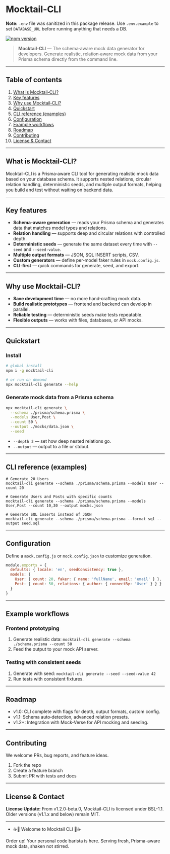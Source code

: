 # Mocktail-CLI

**Note:** `.env` file was sanitized in this package release. Use `.env.example` to set `DATABASE_URL` before running anything that needs a DB.

[![npm version](https://img.shields.io/npm/v/mocktail-cli.svg)](https://www.npmjs.com/package/mocktail-cli)

> **Mocktail‑CLI** — The schema‑aware mock data generator for developers. Generate realistic, relation‑aware mock data from your Prisma schema directly from the command line.

---

## Table of contents

1. [What is Mocktail‑CLI?](#what-is-mocktail-cli)
2. [Key features](#key-features)
3. [Why use Mocktail‑CLI?](#why-use-mocktail-cli)
4. [Quickstart](#quickstart)
5. [CLI reference (examples)](#cli-reference-examples)
6. [Configuration](#configuration)
7. [Example workflows](#example-workflows)
8. [Roadmap](#roadmap)
9. [Contributing](#contributing)
10. [License & Contact](#license--contact)

---

## What is Mocktail‑CLI?

Mocktail‑CLI is a Prisma‑aware CLI tool for generating realistic mock data based on your database schema. It supports nested relations, circular relation handling, deterministic seeds, and multiple output formats, helping you build and test without waiting on backend data.

---

## Key features

* **Schema‑aware generation** — reads your Prisma schema and generates data that matches model types and relations.
* **Relation handling** — supports deep and circular relations with controlled depth.
* **Deterministic seeds** — generate the same dataset every time with `--seed` and `--seed-value`.
* **Multiple output formats** — JSON, SQL INSERT scripts, CSV.
* **Custom generators** — define per‑model faker rules in `mock.config.js`.
* **CLI‑first** — quick commands for generate, seed, and export.

---

## Why use Mocktail‑CLI?

* **Save development time** — no more hand‑crafting mock data.
* **Build realistic prototypes** — frontend and backend can develop in parallel.
* **Reliable testing** — deterministic seeds make tests repeatable.
* **Flexible outputs** — works with files, databases, or API mocks.

---

## Quickstart

### Install

```bash
# global install
npm i -g mocktail-cli

# or run on demand
npx mocktail-cli generate --help
```

### Generate mock data from a Prisma schema

```bash
npx mocktail-cli generate \
  --schema ./prisma/schema.prisma \
  --models User,Post \
  --count 50 \
  --output ./mocks/data.json \
  --seed
```

* `--depth 2` — set how deep nested relations go.
* `--output` — output to a file or stdout.

---

## CLI reference (examples)

```
# Generate 20 Users
mocktail-cli generate --schema ./prisma/schema.prisma --models User --count 20

# Generate Users and Posts with specific counts
mocktail-cli generate --schema ./prisma/schema.prisma --models User,Post --count 10,30 --output mocks.json

# Generate SQL inserts instead of JSON
mocktail-cli generate --schema ./prisma/schema.prisma --format sql --output seed.sql
```

---

## Configuration

Define a `mock.config.js` or `mock.config.json` to customize generation.

```js
module.exports = {
  defaults: { locale: 'en', seedConsistency: true },
  models: {
    User: { count: 20, faker: { name: 'fullName', email: 'email' } },
    Post: { count: 50, relations: { author: { connectBy: 'User' } } }
  }
}
```

---

## Example workflows

### Frontend prototyping

1. Generate realistic data: `mocktail-cli generate --schema ./schema.prisma --count 50`
2. Feed the output to your mock API server.

### Testing with consistent seeds

1. Generate with seed: `mocktail-cli generate --seed --seed-value 42`
2. Run tests with consistent fixtures.

---

## Roadmap

* v1.0: CLI complete with flags for depth, output formats, custom config.
* v1.1: Schema auto‑detection, advanced relation presets.
* v1.2+: Integration with Mock‑Verse for API mocking and seeding.

---

## Contributing

We welcome PRs, bug reports, and feature ideas.

1. Fork the repo
2. Create a feature branch
3. Submit PR with tests and docs

---

## License & Contact

**License Update:** From v1.2.0-beta.0, Mocktail-CLI is licensed under BSL-1.1. Older versions (v1.1.x and below) remain MIT.


---

* ☕🍹  Welcome to Mocktail CLI  🍹☕ 

Order up! Your personal code barista is here.
Serving fresh, Prisma-aware mock data, shaken not stirred.

